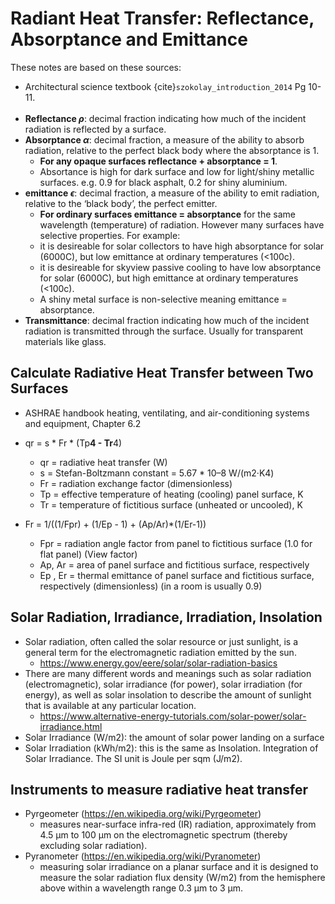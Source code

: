 # Radiant Heat Transfer: Reflectance, Absorptance and Emittance
These notes are based on these sources:
- Architectural science textbook {cite}`szokolay_introduction_2014` Pg 10-11.
<Br></Br>
- **Reflectance $\rho$**: decimal fraction indicating how much of the incident radiation is reflected by a surface.
- **Absorptance $\alpha$**: decimal fraction, a measure of the ability to absorb radiation, relative to the perfect black body where the absorptance is 1. 
  - **For any opaque surfaces reflectance + absorptance = 1**. 
  - Absortance is high for dark surface and low for light/shiny metallic surfaces. e.g. 0.9 for black asphalt, 0.2 for shiny aluminium.
- **emittance $\epsilon$**: decimal fraction, a measure of the ability to emit radiation, relative to the ‘black body’, the perfect emitter.
  - **For ordinary surfaces emittance = absorptance** for the same wavelength (temperature) of radiation. However many surfaces have selective properties. For example: 
  - it is desireable for solar collectors to have high absorptance for solar (6000C), but low emittance at ordinary temperatures (<100c).
  - it is desireable for skyview passive cooling to have low absorptance for solar (6000C), but high emittance at ordinary temperatures (<100c).
  - A shiny metal surface is non-selective meaning emittance = absorptance.
- **Transmittance**: decimal fraction indicating how much of the incident radiation is transmitted through the surface. Usually for transparent materials like glass.

## Calculate Radiative Heat Transfer between Two Surfaces
- ASHRAE handbook  heating, ventilating, and air-conditioning systems and equipment, Chapter 6.2

- qr = s * Fr * (Tp**4 - Tr**4)
  - qr = radiative heat transfer (W)
  - s = Stefan-Boltzmann constant = 5.67 * 10–8 W/(m2·K4)
  - Fr = radiation exchange factor (dimensionless) 
  - Tp = effective temperature of heating (cooling) panel surface, K 
  - Tr = temperature of fictitious surface (unheated or uncooled), K

- Fr = 1/((1/Fpr) + (1/Ep - 1) + (Ap/Ar)*(1/Er-1))
  - Fpr = radiation angle factor from panel to fictitious surface (1.0 for flat panel) (View factor) 
  - Ap, Ar = area of panel surface and fictitious surface, respectively 
  - Ep , Er = thermal emittance of panel surface and fictitious surface, respectively (dimensionless) (in a room is usually 0.9)

## Solar Radiation, Irradiance, Irradiation, Insolation
- Solar radiation, often called the solar resource or just sunlight, is a general term for the electromagnetic radiation emitted by the sun.
  - https://www.energy.gov/eere/solar/solar-radiation-basics
- There are many different words and meanings such as solar radiation (electromagnetic), solar irradiance (for power), solar irradiation (for energy), as well as solar insolation to describe the amount of sunlight that is available at any particular location.
  - https://www.alternative-energy-tutorials.com/solar-power/solar-irradiance.html
- Solar Irradiance (W/m2): the amount of solar power landing on a surface
- Solar Irradiation (kWh/m2): this is the same as Insolation. Integration of Solar Irradiance. The SI unit is Joule per sqm (J/m2).


## Instruments to measure radiative heat transfer
  - Pyrgeometer (https://en.wikipedia.org/wiki/Pyrgeometer)
    - measures near-surface infra-red (IR) radiation, approximately from 4.5 μm to 100 μm on the electromagnetic spectrum (thereby excluding solar radiation).
  - Pyranometer (https://en.wikipedia.org/wiki/Pyranometer)
    -  measuring solar irradiance on a planar surface and it is designed to measure the solar radiation flux density (W/m2) from the hemisphere above within a wavelength range 0.3 μm to 3 μm.